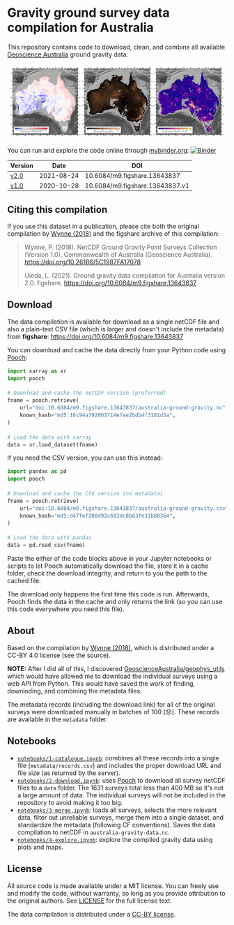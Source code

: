 # Gravity ground survey data compilation for Australia

This repository contains code to download, clean, and combine all available
[Geoscience Australia](http://www.ga.gov.au/) ground gravity data.

![Maps of the gravity disturbance, observation height, and point density from the compilation.](figures/australia-ground-gravity.jpg)

You can run and explore the code online through [mybinder.org](https://mybinder.org):
[![Binder](https://mybinder.org/badge_logo.svg)](https://mybinder.org/v2/gh/compgeolab/australia-gravity-data/main?urlpath=lab/tree/notebooks%2Fexplore.ipynb)

| Version | Date | DOI |
|---------|------|-----|
| [v2.0](https://github.com/compgeolab/australia-gravity-data/releases/tag/v2.0) | 2021-08-24 | 10.6084/m9.figshare.13643837 |
| [v1.0](https://github.com/compgeolab/australia-gravity-data/releases/tag/v1.0) | 2020-10-28 | 10.6084/m9.figshare.13643837.v1 |

## Citing this compilation

If you use this dataset in a publication, please cite both the original
compilation by [Wynne (2018)](https://doi.org/10.26186/5c1987fa17078) and the
figshare archive of this compilation:

> Wynne, P. (2018). NetCDF Ground Gravity Point Surveys Collection (Version 1.0). Commonwealth of Australia (Geoscience Australia). https://doi.org/10.26186/5C1987FA17078
>
> Uieda, L. (2021). Ground gravity data compilation for Australia version 2.0. figshare. https://doi.org/10.6084/m9.figshare.13643837

## Download

The data compilation is available for download as a single netCDF file and also
a plain-text CSV file (which is larger and doesn't include the metadata)
from **figshare**: https://doi.org/10.6084/m9.figshare.13643837

You can download and cache the data directly from your Python code using
[Pooch](https://www.fatiando.org/pooch/latest/):

```python
import xarray as xr
import pooch

# Download and cache the netCDF version (preferred)
fname = pooch.retrieve(
    url="doi:10.6084/m9.figshare.13643837/australia-ground-gravity.nc",
    known_hash="md5:16c94a792003714efee2bdb4f3181d3a",
)

# Load the data with xarray
data = xr.load_dataset(fname)
```

If you need the CSV version, you can use this instead:

```python
import pandas as pd
import pooch

# Download and cache the CSV version (no metadata)
fname = pooch.retrieve(
    url="doi:10.6084/m9.figshare.13643837/australia-ground-gravity.csv",
    known_hash="md5:d47fef200d92c682dc8b63fe31b80364",
)

# Load the data with pandas
data = pd.read_csv(fname)
```

Paste the either of the code blocks above in your Jupyter notebooks or scripts
to let Pooch automatically download the file, store it in a cache folder, check
the download integrity, and return to you the path to the cached file.

The download only happens the first time this code is run.
Afterwards, Pooch finds the data in the cache and only returns the link (so you
can use this code everywhere you need this file).

## About

Based on the compilation by [Wynne (2018)](https://doi.org/10.26186/5c1987fa17078),
which is distributed under a CC-BY 4.0 license (see the source).

**NOTE:** After I did all of this, I discovered
[GeoscienceAustralia/geophys_utils](https://github.com/GeoscienceAustralia/geophys_utils)
which would have allowed me to download the individual surveys using a web API
from Python. This would have saved the work of finding, downloding, and
combining the metadata files.

The metadata records (including the download link) for all of the
original surveys were downloaded manually in batches of 100
(:disappointed:).
These records are available in the `metadata` folder.

## Notebooks

* [`notebooks/1-catalogue.ipynb`](https://nbviewer.jupyter.org/github/compgeolab/australia-gravity-data/blob/main/notebooks/1-catalogue.ipynb):
  combines all these records into a single file
  (`metadata/records.csv`) and includes the proper download URL and file size
  (as returned by the server).
* [`notebooks/2-download.ipynb`](https://nbviewer.jupyter.org/github/compgeolab/australia-gravity-data/blob/main/notebooks/2-download.ipynb):
  uses [Pooch](https://www.fatiando.org/pooch/latest/)
  to download all survey netCDF files to a `data` folder. The 1631 surveys total
  less than 400 MB so it's not a large amount of data. The individual surveys
  will not be included in the repository to avoid making it too big.
* [`notebooks/3-merge.ipynb`](https://nbviewer.jupyter.org/github/compgeolab/australia-gravity-data/blob/main/notebooks/3-merge.ipynb):
  loads all surveys, selects the more relevant data, filter out unreliable surveys,
  merge them into a single dataset, and standardize the metadata (following CF
  conventions). Saves the data compilation to netCDF in `australia-gravity-data.nc`.
* [`notebooks/4-explore.ipynb`](https://nbviewer.jupyter.org/github/compgeolab/australia-gravity-data/blob/main/notebooks/4-explore.ipynb):
  explore the compiled gravity data using plots and maps.

## License

All source code is made available under a MIT license.
You can freely use and modify the code, without warranty,
so long as you provide attribution to the original authors.
See [LICENSE](LICENSE) for the full license text.

The data compilation is distributed under a [CC-BY license](https://creativecommons.org/licenses/by/4.0/).
